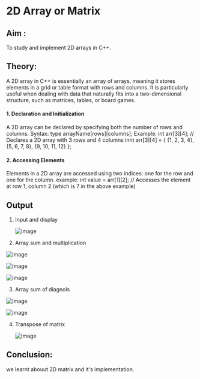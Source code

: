 # 2D Array or Matrix
## Aim :
To study and implement 2D arrays in C++.

## Theory: 

A 2D array in C++ is essentially an array of arrays, meaning it stores elements in a grid or table format with rows and columns. It is particularly useful when dealing with data that naturally fits into a two-dimensional structure, such as matrices, tables, or board games.

#### 1. Declaration and Initialization
A 2D array can be declared by specifying both the number of rows and columns.
Syntax: type arrayName[rows][columns];
Example: int arr[3][4]; // Declares a 2D array with 3 rows and 4 columns
         innt arr[3][4] = {
                           {1, 2, 3, 4},
                           {5, 6, 7, 8},
                           {9, 10, 11, 12}
                             };
#### 2. Accessing Elements
Elements in a 2D array are accessed using two indices: one for the row and one for the column.
example: int value = arr[1][2]; // Accesses the element at row 1, column 2 (which is 7 in the above example)

## Output 

1. Input and display

   ![image](https://github.com/user-attachments/assets/d986b394-a5fc-41a4-9124-22e7f0802de8)



2. Array sum and multiplication 

![image](https://github.com/user-attachments/assets/b1b27814-2e7e-4abc-83ee-13988cefbcd3)






![image](https://github.com/user-attachments/assets/84122f3b-82a3-4bf4-9800-a9f362648f61)







![image](https://github.com/user-attachments/assets/318de656-f188-484c-9c20-9cfe11be61af)






3. Array sum of diagnols


![image](https://github.com/user-attachments/assets/d20c053c-db18-4a47-8c8a-9b5a9b456d9e)





![image](https://github.com/user-attachments/assets/2174389f-ccd4-4e69-aa6d-a0e07b7b49ac)


4. Transpose of matrix



   ![image](https://github.com/user-attachments/assets/efd8d32e-edf5-439e-a362-f210a8ad169f)




## Conclusion:
we learnt abouut 2D matrix and it's implementation.






